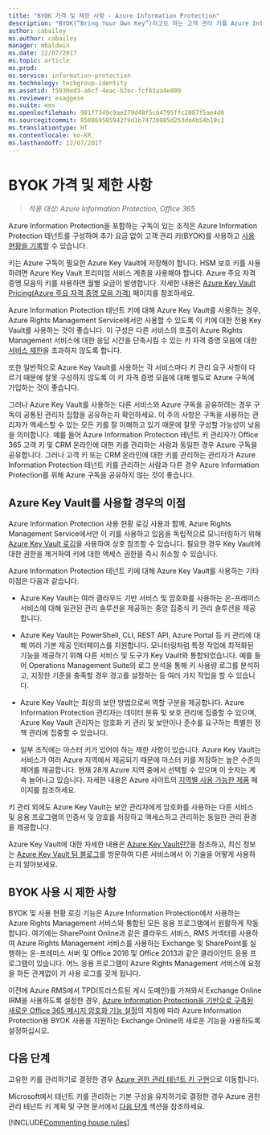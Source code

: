 ```yaml
---
title: "BYOK 가격 및 제한 사항 - Azure Information Protection"
description: "BYOK(“Bring Your Own Key”)라고도 하는 고객 관리 키를 Azure Information Protection에서 사용할 때의 제한 사항에 대해 알아봅니다."
author: cabailey
ms.author: cabailey
manager: mbaldwin
ms.date: 12/07/2017
ms.topic: article
ms.prod: 
ms.service: information-protection
ms.technology: techgroup-identity
ms.assetid: f5930ed3-a6cf-4eac-b2ec-fcf63aa4e809
ms.reviewer: esaggese
ms.suite: ems
ms.openlocfilehash: 981f7349c9ae279d48f5cb4795ffc2087f5ae4d8
ms.sourcegitcommit: 850869505942f9d1b74720085d253de4b54b19c1
ms.translationtype: HT
ms.contentlocale: ko-KR
ms.lasthandoff: 12/07/2017
---
```

# <a name="byok-pricing-and-restrictions"></a>BYOK 가격 및 제한 사항

>*적용 대상: Azure Information Protection, Office 365*


Azure Information Protection을 포함하는 구독이 있는 조직은 Azure Information Protection 테넌트를 구성하여 추가 요금 없이 고객 관리 키(BYOK)를 사용하고 [사용 현황을 기록](../deploy-use/log-analyze-usage.md)할 수 있습니다. 

키는 Azure 구독이 필요한 Azure Key Vault에 저장해야 합니다. HSM 보호 키를 사용하려면 Azure Key Vault 프리미엄 서비스 계층을 사용해야 합니다. Azure 주요 자격 증명 모음의 키를 사용하면 월별 요금이 발생합니다. 자세한 내용은 [Azure Key Vault Pricing(Azure 주요 자격 증명 모음 가격)](https://azure.microsoft.com/en-us/pricing/details/key-vault/) 페이지를 참조하세요.

Azure Information Protection 테넌트 키에 대해 Azure Key Vault를 사용하는 경우, Azure Rights Management Service에서만 사용할 수 있도록 이 키에 대한 전용 Key Vault를 사용하는 것이 좋습니다. 이 구성은 다른 서비스의 호출이 Azure Rights Management 서비스에 대한 응답 시간을 단축시킬 수 있는 키 자격 증명 모음에 대한 [서비스 제한](/azure/key-vault/key-vault-service-limits)을 초과하지 않도록 합니다.  

또한 일반적으로 Azure Key Vault를 사용하는 각 서비스마다 키 관리 요구 사항이 다르기 때문에 잘못 구성하지 않도록 이 키 자격 증명 모음에 대해 별도로 Azure 구독에 가입하는 것이 좋습니다. 

그러나 Azure Key Vault를 사용하는 다른 서비스와 Azure 구독을 공유하려는 경우 구독이 공통된 관리자 집합을 공유하는지 확인하세요. 이 주의 사항은 구독을 사용하는 관리자가 액세스할 수 있는 모든 키를 잘 이해하고 있기 때문에 잘못 구성할 가능성이 낮음을 의미합니다. 예를 들어 Azure Information Protection 테넌트 키 관리자가 Office 365 고객 키 및 CRM 온라인에 대한 키를 관리하는 사람과 동일한 경우 Azure 구독을 공유합니다. 그러나 고객 키 또는 CRM 온라인에 대한 키를 관리하는 관리자가 Azure Information Protection 테넌트 키를 관리하는 사람과 다른 경우 Azure Information Protection를 위해 Azure 구독을 공유하지 않는 것이 좋습니다.

## <a name="benefits-of-using-azure-key-vault"></a>Azure Key Vault를 사용할 경우의 이점

Azure Information Protection 사용 현황 로깅 사용과 함께, Azure Rights Management Service에서만 이 키를 사용하고 있음을 독립적으로 모니터링하기 위해 [Azure Key Vault 로깅](https://azure.microsoft.com/documentation/articles/key-vault-logging/)을 사용하여 상호 참조할 수 있습니다. 필요한 경우 Key Vault에 대한 권한을 제거하여 키에 대한 액세스 권한을 즉시 취소할 수 있습니다.

Azure Information Protection 테넌트 키에 대해 Azure Key Vault를 사용하는 기타 이점은 다음과 같습니다.

- Azure Key Vault는 여러 클라우드 기반 서비스 및 암호화를 사용하는 온-프레미스 서비스에 대해 일관된 관리 솔루션을 제공하는 중앙 집중식 키 관리 솔루션을 제공합니다.

- Azure Key Vault는 PowerShell, CLI, REST API, Azure Portal 등 키 관리에 대해 여러 기본 제공 인터페이스를 지원합니다. 모니터링처럼 특정 작업에 최적화된 기능을 제공하기 위해 다른 서비스 및 도구가 Key Vault와 통합되었습니다. 예를 들어 Operations Management Suite의 로그 분석을 통해 키 사용량 로그를 분석하고, 지정한 기준을 충족할 경우 경고를 설정하는 등 여러 가지 작업을 할 수 있습니다.

- Azure Key Vault는 최상의 보안 방법으로써 역할 구분을 제공합니다. Azure Information Protection 관리자는 데이터 분류 및 보호 관리에 집중할 수 있으며, Azure Key Vault 관리자는 암호화 키 관리 및 보안이나 준수를 요구하는 특별한 정책 관리에 집중할 수 있습니다.

- 일부 조직에는 마스터 키가 있어야 하는 제한 사항이 있습니다. Azure Key Vault는 서비스가 여러 Azure 지역에서 제공되기 때문에 마스터 키를 저장하는 높은 수준의 제어를 제공합니다. 현재 28개 Azure 지역 중에서 선택할 수 있으며 이 숫자는 계속 늘어나고 있습니다. 자세한 내용은 Azure 사이트의 [지역별 사용 가능한 제품](https://azure.microsoft.com/regions/services/) 페이지를 참조하세요.

키 관리 외에도 Azure Key Vault는 보안 관리자에게 암호화를 사용하는 다른 서비스 및 응용 프로그램의 인증서 및 암호를 저장하고 액세스하고 관리하는 동일한 관리 환경을 제공합니다. 

Azure Key Vault에 대한 자세한 내용은 [Azure Key Vault란?](/azure/key-vault/key-vault-whatis)을 참조하고, 최신 정보는 [Azure Key Vault 팀 블로그](https://blogs.technet.microsoft.com/kv/)를 방문하여 다른 서비스에서 이 기술을 어떻게 사용하는지 알아보세요.

## <a name="restrictions-when-using-byok"></a>BYOK 사용 시 제한 사항

BYOK 및 사용 현황 로깅 기능은 Azure Information Protection에서 사용하는 Azure Rights Management 서비스와 통합된 모든 응용 프로그램에서 원활하게 작동합니다. 여기에는 SharePoint Online과 같은 클라우드 서비스, RMS 커넥터를 사용하여 Azure Rights Management 서비스를 사용하는 Exchange 및 SharePoint를 실행하는 온-프레미스 서버 및 Office 2016 및 Office 2013과 같은 클라이언트 응용 프로그램이 있습니다. 어느 응용 프로그램이 Azure Rights Management 서비스에 요청을 하든 관계없이 키 사용 로그를 갖게 됩니다.

이전에 Azure RMS에서 TPD(트러스트된 게시 도메인)를 가져와서 Exchange Online IRM을 사용하도록 설정한 경우, [Azure Information Protection을 기반으로 구축된 새로운 Office 365 메시지 암호화 기능 설정](https://support.office.com/article/7ff0c040-b25c-4378-9904-b1b50210d00e)의 지침에 따라 Azure Information Protection용 BYOK 사용을 지원하는 Exchange Online의 새로운 기능을 사용하도록 설정하십시오.

## <a name="next-steps"></a>다음 단계

고유한 키를 관리하기로 결정한 경우 [Azure 권한 관리 테넌트 키 구현](plan-implement-tenant-key.md#implementing-byok-for-your-azure-information-protection-tenant-key)으로 이동합니다.

Microsoft에서 테넌트 키를 관리하는 기본 구성을 유지하기로 결정한 경우 Azure 권한 관리 테넌트 키 계획 및 구현 문서에서 [다음 단계](plan-implement-tenant-key.md#next-steps) 섹션을 참조하세요.

[!INCLUDE[Commenting house rules](../includes/houserules.md)]
